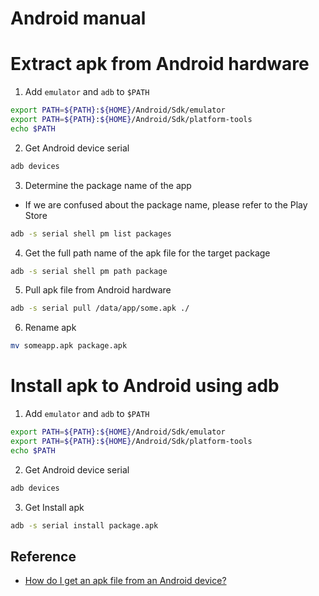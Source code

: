 # Android manual

# Extract apk from Android hardware

1. Add `emulator` and `adb` to `$PATH`

```bash
export PATH=${PATH}:${HOME}/Android/Sdk/emulator
export PATH=${PATH}:${HOME}/Android/Sdk/platform-tools
echo $PATH
```

2. Get Android device serial

```bash
adb devices
```

3. Determine the package name of the app

- If we are confused about the package name, please refer to the Play Store

```bash
adb -s serial shell pm list packages
```

4. Get the full path name of the apk file for the target package

```bash
adb -s serial shell pm path package
```

5. Pull apk file from Android hardware

```bash
adb -s serial pull /data/app/some.apk ./
```

6. Rename apk

```bash
mv someapp.apk package.apk
```

# Install apk to Android using adb

1. Add `emulator` and `adb` to `$PATH`

```bash
export PATH=${PATH}:${HOME}/Android/Sdk/emulator
export PATH=${PATH}:${HOME}/Android/Sdk/platform-tools
echo $PATH
```

2. Get Android device serial

```bash
adb devices
```

3. Get Install apk

```bash
adb -s serial install package.apk
```

## Reference

- [How do I get an apk file from an Android device?](https://stackoverflow.com/questions/4032960/how-do-i-get-an-apk-file-from-an-android-device)
